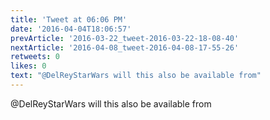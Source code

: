```yaml
---
title: 'Tweet at 06:06 PM'
date: '2016-04-04T18:06:57'
prevArticle: '2016-03-22_tweet-2016-03-22-18-08-40'
nextArticle: '2016-04-08_tweet-2016-04-08-17-55-26'
retweets: 0
likes: 0
text: "@DelReyStarWars will this also be available from"
---
```

@DelReyStarWars will this also be available from